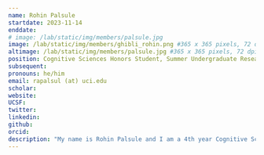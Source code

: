 ```yaml
---
name: Rohin Palsule
startdate: 2023-11-14
enddate:
# image: /lab/static/img/members/palsule.jpg
image: /lab/static/img/members/ghibli_rohin.png #365 x 365 pixels, 72 dpi, JPG
altimage: /lab/static/img/members/palsule.jpg #365 x 365 pixels, 72 dpi, JPG
position: Cognitive Sciences Honors Student, Summer Undergraduate Research Fellow
subsequent:
pronouns: he/him
email: rapalsul (at) uci.edu
scholar:
website:
UCSF:
twitter: 
linkedin: 
github: 
orcid:
description: "My name is Rohin Palsule and I am a 4th year Cognitive Sciences major at UCI! The research I am interested in relates to how episodic memory is stored in different graph-structured associative networks, and how those networks impact decision-making. Besides my research, I enjoy bouldering, playing soccer, and trying new restaurants in my local area."
---
```


